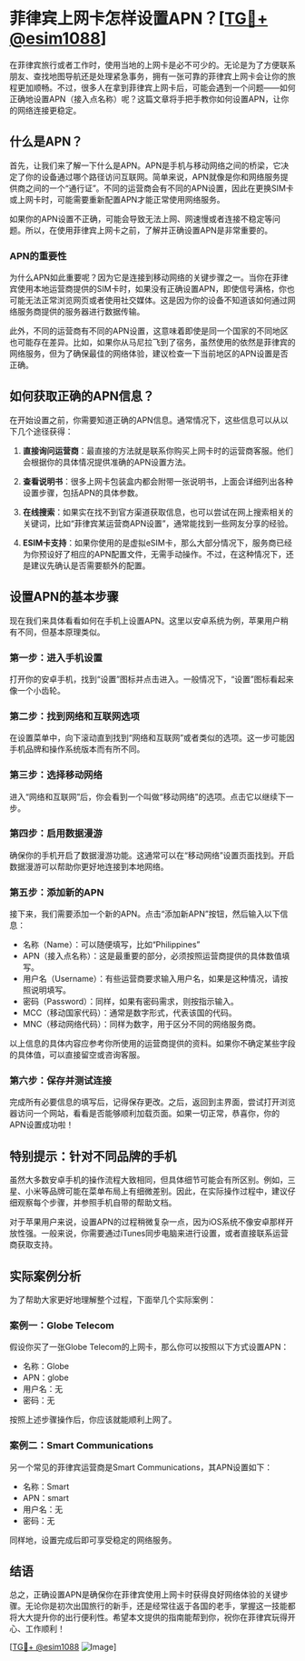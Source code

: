 # 菲律宾上网卡怎样设置APN？[[TG💪+ @esim1088](https://t.me/s/esim1088)]

在菲律宾旅行或者工作时，使用当地的上网卡是必不可少的。无论是为了方便联系朋友、查找地图导航还是处理紧急事务，拥有一张可靠的菲律宾上网卡会让你的旅程更加顺畅。不过，很多人在拿到菲律宾上网卡后，可能会遇到一个问题——如何正确地设置APN（接入点名称）呢？这篇文章将手把手教你如何设置APN，让你的网络连接更稳定。

## 什么是APN？

首先，让我们来了解一下什么是APN。APN是手机与移动网络之间的桥梁，它决定了你的设备通过哪个路径访问互联网。简单来说，APN就像是你和网络服务提供商之间的一个“通行证”。不同的运营商会有不同的APN设置，因此在更换SIM卡或上网卡时，可能需要重新配置APN才能正常使用网络服务。

如果你的APN设置不正确，可能会导致无法上网、网速慢或者连接不稳定等问题。所以，在使用菲律宾上网卡之前，了解并正确设置APN是非常重要的。

### APN的重要性

为什么APN如此重要呢？因为它是连接到移动网络的关键步骤之一。当你在菲律宾使用本地运营商提供的SIM卡时，如果没有正确设置APN，即使信号满格，你也可能无法正常浏览网页或者使用社交媒体。这是因为你的设备不知道该如何通过网络服务商提供的服务器进行数据传输。

此外，不同的运营商有不同的APN设置，这意味着即使是同一个国家的不同地区也可能存在差异。比如，如果你从马尼拉飞到了宿务，虽然使用的依然是菲律宾的网络服务，但为了确保最佳的网络体验，建议检查一下当前地区的APN设置是否正确。

## 如何获取正确的APN信息？

在开始设置之前，你需要知道正确的APN信息。通常情况下，这些信息可以从以下几个途径获得：

1. **直接询问运营商**：最直接的方法就是联系你购买上网卡时的运营商客服。他们会根据你的具体情况提供准确的APN设置方法。
   
2. **查看说明书**：很多上网卡包装盒内都会附带一张说明书，上面会详细列出各种设置步骤，包括APN的具体参数。

3. **在线搜索**：如果实在找不到官方渠道获取信息，也可以尝试在网上搜索相关的关键词，比如“菲律宾某运营商APN设置”，通常能找到一些网友分享的经验。

4. **ESIM卡支持**：如果你使用的是虚拟eSIM卡，那么大部分情况下，服务商已经为你预设好了相应的APN配置文件，无需手动操作。不过，在这种情况下，还是建议先确认是否需要额外的配置。

## 设置APN的基本步骤

现在我们来具体看看如何在手机上设置APN。这里以安卓系统为例，苹果用户稍有不同，但基本原理类似。

### 第一步：进入手机设置

打开你的安卓手机，找到“设置”图标并点击进入。一般情况下，“设置”图标看起来像一个小齿轮。

### 第二步：找到网络和互联网选项

在设置菜单中，向下滚动直到找到“网络和互联网”或者类似的选项。这一步可能因手机品牌和操作系统版本而有所不同。

### 第三步：选择移动网络

进入“网络和互联网”后，你会看到一个叫做“移动网络”的选项。点击它以继续下一步。

### 第四步：启用数据漫游

确保你的手机开启了数据漫游功能。这通常可以在“移动网络”设置页面找到。开启数据漫游可以帮助你更好地连接到本地网络。

### 第五步：添加新的APN

接下来，我们需要添加一个新的APN。点击“添加新APN”按钮，然后输入以下信息：

- 名称（Name）：可以随便填写，比如“Philippines”
- APN（接入点名称）：这是最重要的部分，必须按照运营商提供的具体数值填写。
- 用户名（Username）：有些运营商要求输入用户名，如果是这种情况，请按照说明填写。
- 密码（Password）：同样，如果有密码需求，则按指示输入。
- MCC（移动国家代码）：通常是数字形式，代表该国的代码。
- MNC（移动网络代码）：同样为数字，用于区分不同的网络服务商。

以上信息的具体内容应参考你所使用的运营商提供的资料。如果你不确定某些字段的具体值，可以直接留空或咨询客服。

### 第六步：保存并测试连接

完成所有必要信息的填写后，记得保存更改。之后，返回到主界面，尝试打开浏览器访问一个网站，看看是否能够顺利加载页面。如果一切正常，恭喜你，你的APN设置成功啦！

## 特别提示：针对不同品牌的手机

虽然大多数安卓手机的操作流程大致相同，但具体细节可能会有所区别。例如，三星、小米等品牌可能在菜单布局上有细微差别。因此，在实际操作过程中，建议仔细观察每个步骤，并参照手机自带的帮助文档。

对于苹果用户来说，设置APN的过程稍微复杂一点，因为iOS系统不像安卓那样开放性强。一般来说，你需要通过iTunes同步电脑来进行设置，或者直接联系运营商获取支持。

## 实际案例分析

为了帮助大家更好地理解整个过程，下面举几个实际案例：

### 案例一：Globe Telecom

假设你买了一张Globe Telecom的上网卡，那么你可以按照以下方式设置APN：

- 名称：Globe
- APN：globe
- 用户名：无
- 密码：无

按照上述步骤操作后，你应该就能顺利上网了。

### 案例二：Smart Communications

另一个常见的菲律宾运营商是Smart Communications，其APN设置如下：

- 名称：Smart
- APN：smart
- 用户名：无
- 密码：无

同样地，设置完成后即可享受稳定的网络服务。

## 结语

总之，正确设置APN是确保你在菲律宾使用上网卡时获得良好网络体验的关键步骤。无论你是初次出国旅行的新手，还是经常往返于各国的老手，掌握这一技能都将大大提升你的出行便利性。希望本文提供的指南能帮到你，祝你在菲律宾玩得开心、工作顺利！

[[TG💪+ @esim1088](https://t.me/s/esim1088) ![Image](https://i.postimg.cc/4NQfJmqS/Snipaste-2025-05-13-00-14-12.png)]
